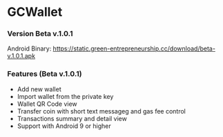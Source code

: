 # GCWallet

### Version Beta v.1.0.1
Android Binary:
https://static.green-entrepreneurship.cc/download/beta-v.1.0.1.apk

### Features (Beta v.1.0.1)
- Add new wallet
- Import wallet from the private key
- Wallet QR Code view
- Transfer coin with short text messageg and gas fee control
- Transactions summary and detail view 
- Support with Android 9 or higher

